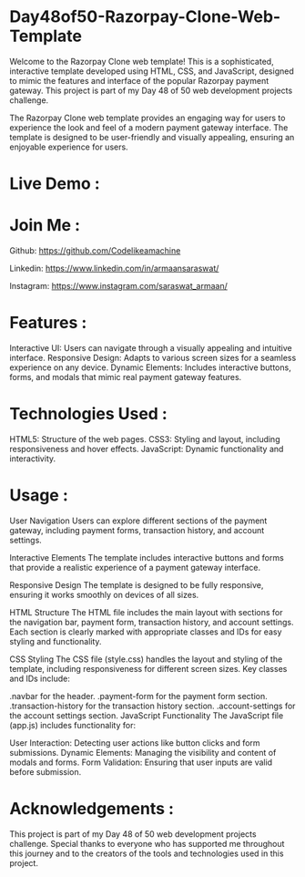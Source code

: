 # Day48of50-Razorpay-Clone-Web-Template

Welcome to the Razorpay Clone web template! This is a sophisticated, interactive template developed using HTML, CSS, and JavaScript, designed to mimic the features and interface of the popular Razorpay payment gateway. This project is part of my Day 48 of 50 web development projects challenge.

The Razorpay Clone web template provides an engaging way for users to experience the look and feel of a modern payment gateway interface. The template is designed to be user-friendly and visually appealing, ensuring an enjoyable experience for users.

# Live Demo : 

# Join Me :
Github: https://github.com/Codelikeamachine

Linkedin: https://www.linkedin.com/in/armaansaraswat/

Instagram: https://www.instagram.com/saraswat_armaan/

# Features : 
Interactive UI: Users can navigate through a visually appealing and intuitive interface.
Responsive Design: Adapts to various screen sizes for a seamless experience on any device.
Dynamic Elements: Includes interactive buttons, forms, and modals that mimic real payment gateway features.
# Technologies Used :
HTML5: Structure of the web pages.
CSS3: Styling and layout, including responsiveness and hover effects.
JavaScript: Dynamic functionality and interactivity.
# Usage :
User Navigation
Users can explore different sections of the payment gateway, including payment forms, transaction history, and account settings.

Interactive Elements
The template includes interactive buttons and forms that provide a realistic experience of a payment gateway interface.

Responsive Design
The template is designed to be fully responsive, ensuring it works smoothly on devices of all sizes.

HTML Structure
The HTML file includes the main layout with sections for the navigation bar, payment form, transaction history, and account settings. Each section is clearly marked with appropriate classes and IDs for easy styling and functionality.

CSS Styling
The CSS file (style.css) handles the layout and styling of the template, including responsiveness for different screen sizes. Key classes and IDs include:

.navbar for the header.
.payment-form for the payment form section.
.transaction-history for the transaction history section.
.account-settings for the account settings section.
JavaScript Functionality
The JavaScript file (app.js) includes functionality for:

User Interaction: Detecting user actions like button clicks and form submissions.
Dynamic Elements: Managing the visibility and content of modals and forms.
Form Validation: Ensuring that user inputs are valid before submission.
# Acknowledgements :
This project is part of my Day 48 of 50 web development projects challenge. Special thanks to everyone who has supported me throughout this journey and to the creators of the tools and technologies used in this project.

